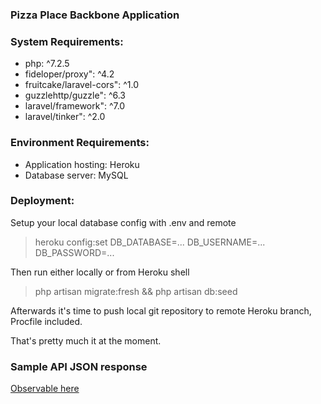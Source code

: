 ### Pizza Place Backbone Application

### System Requirements:
- php: ^7.2.5
- fideloper/proxy": ^4.2
- fruitcake/laravel-cors": ^1.0
- guzzlehttp/guzzle": ^6.3
- laravel/framework": ^7.0
- laravel/tinker": ^2.0

### Environment Requirements:
- Application hosting: Heroku
- Database server: MySQL

### Deployment:

Setup your local database config with .env and remote
> heroku config:set DB_DATABASE=... DB_USERNAME=... DB_PASSWORD=...

Then run either locally or from Heroku shell
> php artisan migrate:fresh && php artisan db:seed

Afterwards it's time to push local git repository to remote Heroku branch, Procfile included.

That's pretty much it at the moment.

### Sample API JSON response
[Observable here](https://pizza-place-backend.herokuapp.com/api/v1/Pizza)